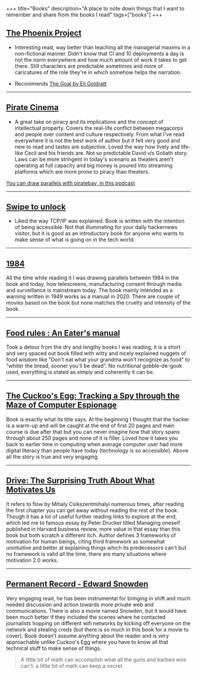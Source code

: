 +++
title="Books"
description="A place to note down things that I want to remember and share from the books I read"
tags=["books"]
+++



## [The Phoenix Project](https://www.goodreads.com/book/show/17255186-the-phoenix-project)

- Interesting read, way better than teaching all the managerial maxims in a non-fictional manner. Didn't know that CI and 10 deployments a day is not the norm everywhere and how much amount of work it takes to get there. Still characters are predictable sometimes and more of caricatures of the role they're in which somehow helps the narration. 

- Recommends [The Goal by Eli Goldratt](https://www.goodreads.com/book/show/113934.The_Goal)


---


## [Pirate Cinema](https://www.goodreads.com/book/show/13539171-pirate-cinema)



- A great take on piracy and its implications and the concept of intellectual property. Covers the real-life conflict between megacorps and people over content and culture respectively. From what I've read everywhere it is not the best work of author but it felt very good and new to read and tastes are subjective. Loved the way how lively and life-like Cecil and his friends are. Not so predictable David v/s Goliath story. Laws can be more stringent in today's scenario as theaters aren't operating at full capacity and big money is poured into streaming platforms which are more prone to piracy than theaters.


[You can draw parallels with piratebay, in this podcast](https://darknetdiaries.com/transcript/92/)


---

## [Swipe to unlock](https://swipetounlock.com)

- Liked the way TCP/IP was explained. Book is written with the intention of being accessible. Not that illuminating for your daily hackernews visitor, but it is good as an introductory book for anyone who wants to make sense of what is going on in the tech world. 


---



## [1984](https://www.goodreads.com/book/show/40961427-1984)

All the time while reading it I was drawing parallels between 1984 in the book and today, how telescreens, manufacturing consent through media and surveillance is mainstream today. The book mainly intended as a warning written in 1949 works as a manual in 2020. There are couple of movies based on the book but none matches the cruelty and intensity of the book. 

---

## [Food rules : An Eater's manual](https://www.goodreads.com/book/show/7015635-food-rules)

Took a detour from the dry and lengthy books I was reading, it is a short and very spaced out book filled with witty and nicely explained nuggets of food wisdom like "Don't eat what your grandma won't recognize as food" to "whiter the bread, sooner you'll be dead". No nutritional gobble-de-gook used, everything is stated as simply and coherently it can be.

---

## [The Cuckoo's Egg: Tracking a Spy through the Maze of Computer Espionage](https://www.goodreads.com/book/show/18154.The_Cuckoo_s_Egg)

Book is exactly what its title says. At the beginning I thought that the hacker is a warm-up and will be caught at the end of first 20 pages and main course is due after that but you can never imagine how that story spans through about 250 pages and none of it is filler. Loved how it takes you back to earlier time in computing when average computer user had more digital literacy than people have today (technology is so accessible). Above all the story is true and very engaging.

---

## [Drive: The Surprising Truth About What Motivates Us](https://www.goodreads.com/book/show/6452796-drive)

It refers to flow by Mihaly Csikszentmihalyi numerous times, after reading the first chapter you can get away without reading the rest of the book. Though it has a lot of useful further reading links to explore at the end, which led me to famous essay by Peter Drucker titled Managing oneself published in Harvard business review, more value in that essay than this book but both scratch a different itch. Author defines 3 frameworks of motivation for human beings, citing third framework as somewhat unintuitive and better at explaining things which its predecessors can't but no framework is valid all the time, there are many situations where motivation 2.0 works.

---


## [Permanent Record - Edward Snowden](https://en.wikipedia.org/wiki/Permanent_Record_(autobiography))

Very engaging read, he has been instrumental for bringing in shift and much needed discussion and action towards more private web and communications. There is also a movie named Snowden, but it would have been much better if they included the scenes where he contacted journalists hopping on different wifi networks by kicking off everyone on the network and stealing creds (but there is so much in this book for a movie to cover). Book doesn't assume anything about the reader and is very approachable unlike Cuckoo's Egg where you have to know all that technical stuff to make sense of things. 


> A little bit of math can accomplish what all the guns and barbed wire can't: a little bit of math can keep a secret


